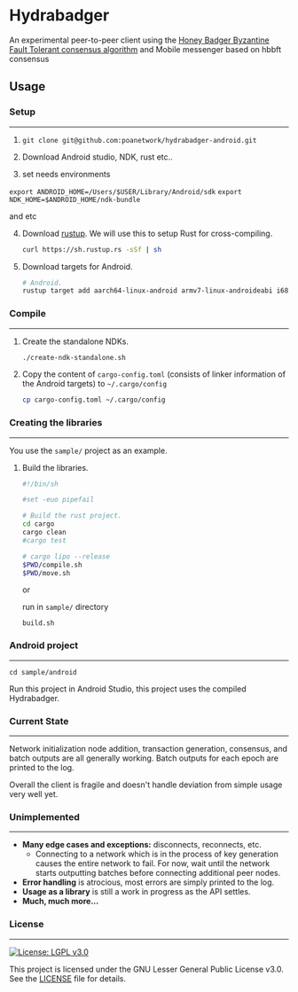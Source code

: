 Hydrabadger
================

An experimental peer-to-peer client using the [Honey Badger Byzantine Fault
Tolerant consensus algorithm](https://github.com/poanetwork/hbbft) and Mobile messenger based on hbbft consensus 

## Usage


### Setup
-----

1. `git clone git@github.com:poanetwork/hydrabadger-android.git`

2. Download Android studio, NDK, rust etc..

3. set needs environments 

`export ANDROID_HOME=/Users/$USER/Library/Android/sdk`
`export NDK_HOME=$ANDROID_HOME/ndk-bundle` 

and etc

4. Download [rustup](https://www.rustup.rs/). We will use this to setup Rust for
   cross-compiling.

    ```sh
    curl https://sh.rustup.rs -sSf | sh
    ```

5. Download targets for Android.

    ```sh
    # Android.
    rustup target add aarch64-linux-android armv7-linux-androideabi i686-linux-android
    ```

### Compile
-----

1. Create the standalone NDKs.

    ```sh
    ./create-ndk-standalone.sh
    ```

6. Copy the content of `cargo-config.toml` (consists of linker information of
   the Android targets) to `~/.cargo/config`

    ```sh
    cp cargo-config.toml ~/.cargo/config
    ```

### Creating the libraries
----------------------

You use the `sample/` project as an example.


1. Build the libraries.

    ```sh
	#!/bin/sh

	#set -euo pipefail

	# Build the rust project.
	cd cargo
	cargo clean
	#cargo test

	# cargo lipo --release
	$PWD/compile.sh
	$PWD/move.sh
    ```

	or

	run in `sample/` directory

	```
	build.sh
	```

### Android project
-----

```
cd sample/android
```

Run this project in Android Studio, this project uses the compiled Hydrabadger.

### Current State
-----

Network initialization node addition, transaction generation, consensus,
and batch outputs are all generally working. Batch outputs for each epoch are
printed to the log.

Overall the client is fragile and doesn't handle deviation from simple usage
very well yet.

### Unimplemented
-----

* **Many edge cases and exceptions:** disconnects, reconnects, etc.
  * Connecting to a network which is in the process of key generation causes
    the entire network to fail. For now, wait until the network starts
    outputting batches before connecting additional peer nodes.
* **Error handling** is atrocious, most errors are simply printed to the log.
* **Usage as a library** is still a work in progress as the API settles.
* **Much, much more...**

### License
-----

[![License: LGPL v3.0](https://img.shields.io/badge/License-LGPL%20v3-blue.svg)](https://www.gnu.org/licenses/lgpl-3.0)

This project is licensed under the GNU Lesser General Public License v3.0. See the [LICENSE](LICENSE) file for details.
